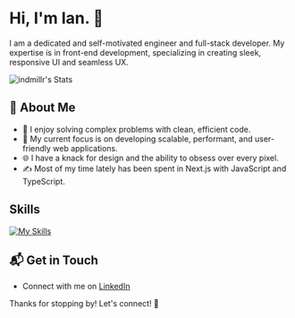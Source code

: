 # Hi, I'm Ian. 👋

I am a dedicated and self-motivated engineer and full-stack developer. My expertise is in front-end development, specializing in creating sleek, responsive UI and seamless UX.

![indmillr's Stats](https://github-readme-stats.vercel.app/api?username=indmillr&theme=vue-dark&show_icons=true&hide_border=true&count_private=true)

## 🚀 About Me

- 🔭 I enjoy solving complex problems with clean, efficient code.
- 📝 My current focus is on developing scalable, performant, and user-friendly web applications.
- 🌐 I have a knack for design and the ability to obsess over every pixel.
- ✍️ Most of my time lately has been spent in Next.js with JavaScript and TypeScript.

## Skills
[![My Skills](https://skillicons.dev/icons?i=html,css,js,ts,react,nextjs,tailwind&perline=4)](https://skillicons.dev)

## 📬 Get in Touch

- Connect with me on [LinkedIn](https://www.linkedin.com/in/indmillr)

Thanks for stopping by! Let's connect! 🚀
